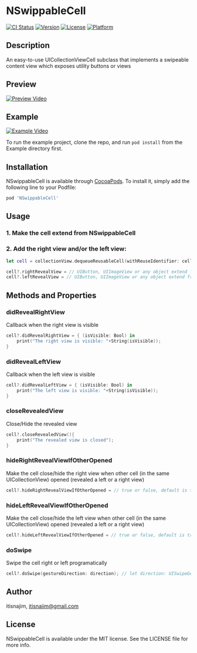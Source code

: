 # NSwippableCell

[![CI Status](https://img.shields.io/travis/itisnajim/NSwippableCell.svg?style=flat)](https://travis-ci.org/itisnajim/NSwippableCell)
[![Version](https://img.shields.io/cocoapods/v/NSwippableCell.svg?style=flat)](https://cocoapods.org/pods/NSwippableCell)
[![License](https://img.shields.io/cocoapods/l/NSwippableCell.svg?style=flat)](https://cocoapods.org/pods/NSwippableCell)
[![Platform](https://img.shields.io/cocoapods/p/NSwippableCell.svg?style=flat)](https://cocoapods.org/pods/NSwippableCell)

## Description

An easy-to-use UICollectionViewCell subclass that implements a swipeable content view which exposes utility buttons or views

## Preview
[![Preview Video]()](https://github.com/itisnajim/NSwippableCell/blob/main/preview_video.mp4?raw=true)



## Example
[![Example Video]()](https://github.com/itisnajim/NSwippableCell/blob/main/demo_video.mov?raw=true)

To run the example project, clone the repo, and run `pod install` from the Example directory first.

## Installation

NSwippableCell is available through [CocoaPods](https://cocoapods.org). To install
it, simply add the following line to your Podfile:

```ruby
pod 'NSwippableCell'
```

## Usage
### 1. Make the cell extend from NSwippableCell 

### 2. Add the right view and/or the left view:
```swift
let cell = collectionView.dequeueReusableCell(withReuseIdentifier: cellIdentifier, for: indexPath) as? NSwippableCell;

cell?.rightRevealView = // UIButton, UIImageView or any object extend from UIView
cell?.leftRevealView = // UIButton, UIImageView or any object extend from UIView
```

## Methods and Properties
### didRevealRightView
Callback when the right view is visible
```swift
cell?.didRevealRightView = { (isVisible: Bool) in
    print("The right view is visible: "+String(isVisible));
}
```

### didRevealLeftView
Callback when the left view is visible
```swift
cell?.didRevealLeftView = { (isVisible: Bool) in
    print("The left view is visible: "+String(isVisible));
}
```

### closeRevealedView
Close/Hide the revealed view
```swift
cell?.closeRevealedView(){
    print("The revealed view is closed");
}
```

### hideRightRevealViewIfOtherOpened
Make the cell close/hide the right view when other cell (in the same UICollectionView) opened (revealed a left or a right view)
```swift
cell?.hideRightRevealViewIfOtherOpened = // true or false, default is true.
```

### hideLeftRevealViewIfOtherOpened
Make the cell close/hide the left view when other cell (in the same UICollectionView) opened (revealed a left or a right view)
```swift
cell?.hideLeftRevealViewIfOtherOpened = // true or false, default is true.
```

### doSwipe
Swipe the cell right or left programatically
```swift
cell?.doSwipe(gestureDirection: direction); // let direction: UISwipeGestureRecognizer.Direction = .right or .left
```

## Author

itisnajim, itisnajim@gmail.com

## License

NSwippableCell is available under the MIT license. See the LICENSE file for more info.
